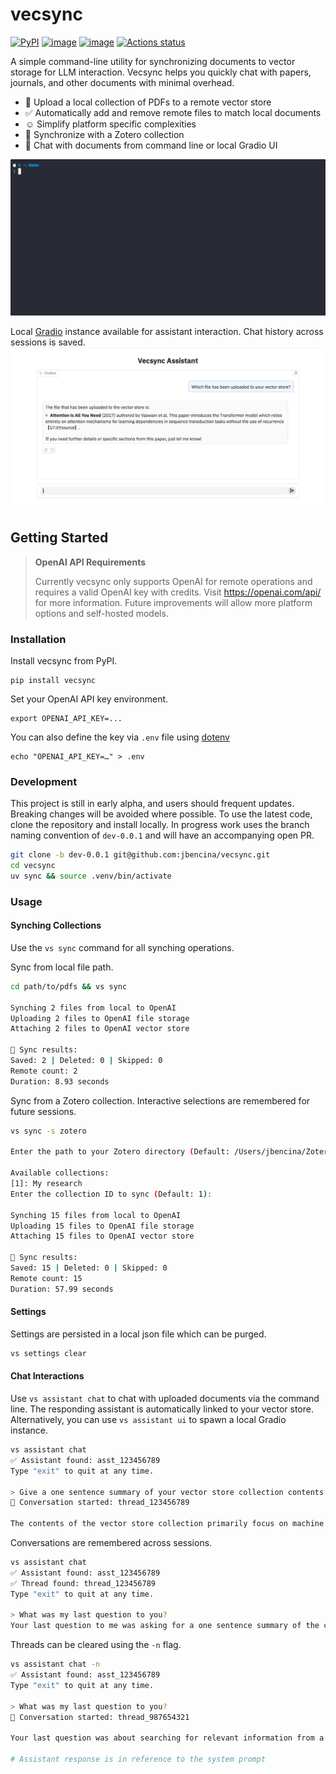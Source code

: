 # vecsync
[![PyPI](https://img.shields.io/pypi/v/vecsync)](https://pypi.org/project/vecsync)
[![image](https://img.shields.io/pypi/l/vecsync.svg)](https://pypi.python.org/pypi/vecsync)
[![image](https://img.shields.io/pypi/pyversions/vecsync.svg)](https://pypi.python.org/pypi/vecsync)
[![Actions status](https://github.com/jbencina/vecsync/actions/workflows/ci.yaml/badge.svg)](https://github.com/jbencina/vecsync/actions)

A simple command-line utility for synchronizing documents to vector storage for LLM interaction. Vecsync helps you
quickly chat with papers, journals, and other documents with minimal overhead.

- 📄 Upload a local collection of PDFs to a remote vector store
- ✅ Automatically add and remove remote files to match local documents
- ☺️ Simplify platform specific complexities
- 👀 Synchronize with a Zotero collection
- 💬 Chat with documents from command line or local Gradio UI

![demo](docs/images/demo.gif)

Local [Gradio](https://www.gradio.app) instance available for assistant interaction. Chat history across sessions is saved.
![chat](docs/images/demo_chat.png)

## Getting Started
> **OpenAI API Requirements**
>
> Currently vecsync only supports OpenAI for remote operations and requires a valid OpenAI key with credits. Visit https://openai.com/api/ for more information. Future improvements will allow more platform options and self-hosted models.

### Installation
Install vecsync from PyPI.
```
pip install vecsync
```

Set your OpenAI API key environment.
```
export OPENAI_API_KEY=...
```
You can also define the key via `.env` file using [dotenv](https://pypi.org/project/python-dotenv/)
```
echo "OPENAI_API_KEY=…" > .env
```

### Development
This project is still in early alpha, and users should frequent updates. Breaking changes will be avoided where possible.
To use the latest code, clone the repository and install locally. In progress work uses the branch naming convention
of `dev-0.0.1` and will have an accompanying open PR.
```bash
git clone -b dev-0.0.1 git@github.com:jbencina/vecsync.git
cd vecsync
uv sync && source .venv/bin/activate
```

### Usage

#### Synching Collections
Use the `vs sync` command for all synching operations.

Sync from local file path.
```bash
cd path/to/pdfs && vs sync

Synching 2 files from local to OpenAI
Uploading 2 files to OpenAI file storage
Attaching 2 files to OpenAI vector store

🏁 Sync results:
Saved: 2 | Deleted: 0 | Skipped: 0 
Remote count: 2
Duration: 8.93 seconds
```

 Sync from a Zotero collection. Interactive selections are remembered for future sessions.
```bash
vs sync -s zotero

Enter the path to your Zotero directory (Default: /Users/jbencina/Zotero): 

Available collections:
[1]: My research
Enter the collection ID to sync (Default: 1): 

Synching 15 files from local to OpenAI
Uploading 15 files to OpenAI file storage
Attaching 15 files to OpenAI vector store

🏁 Sync results:
Saved: 15 | Deleted: 0 | Skipped: 0 
Remote count: 15
Duration: 57.99 seconds
```

#### Settings

Settings are persisted in a local json file which can be purged.
```bash
vs settings clear
```

#### Chat Interactions
Use `vs assistant chat` to chat with uploaded documents via the command line. The responding assistant is automatically linked to your
vector store. Alternatively, you can use `vs assistant ui` to spawn a local Gradio instance.

```bash
vs assistant chat
✅ Assistant found: asst_123456789
Type "exit" to quit at any time.

> Give a one sentence summary of your vector store collection contents.
💬 Conversation started: thread_123456789

The contents of the vector store collection primarily focus on machine learning techniques for causal effect inference,particularly through adversarial representation learning methods that address challenges in treatment selection bias and information loss in observational data
```

Conversations are remembered across sessions.
```bash
vs assistant chat   
✅ Assistant found: asst_123456789
✅ Thread found: thread_123456789
Type "exit" to quit at any time.

> What was my last question to you? 
Your last question to me was asking for a one sentence summary of the contents of my vector store collection.
```

Threads can be cleared using the `-n` flag.
```bash
vs assistant chat -n
✅ Assistant found: asst_123456789
Type "exit" to quit at any time.

> What was my last question to you?
💬 Conversation started: thread_987654321

Your last question was about searching for relevant information from a large number of journals and papers, emphasizing the importance of citing information from the provided sources without making up any content.

# Assistant response is in reference to the system prompt
```

